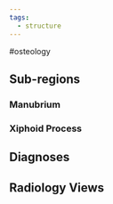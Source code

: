 ```yaml
---
tags:
  - structure
---
```


#osteology 

## Sub-regions
### Manubrium
### Xiphoid Process 


## Diagnoses


## Radiology Views
